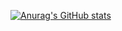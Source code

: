 [![Anurag's GitHub stats](https://github-readme-stats.vercel.app/api?username=igorfs10&theme=tokyonight)](https://github.com/igorfs10)
